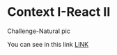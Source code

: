 # Context I-React II

Challenge-Natural pic

You can see in this link [LINK](https://stunning-trifle-839267.netlify.app)

